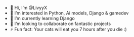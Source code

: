 - 👋 Hi, I’m @LivyyX
- 👀 I’m interested in Python, Ai models, Django & gamedev
- 🌱 I’m currently learning Django
- 💞️ I’m looking to collaborate on fantastic projects
- ⚡ Fun fact: Your cats will eat you 7 hours after you die :)

<!---
LivyyX/LivyyX is a ✨ special ✨ repository because its `README.md` (this file) appears on your GitHub profile.
You can click the Preview link to take a look at your changes.
--->
